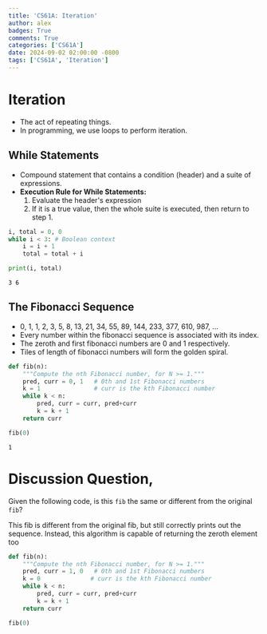 ```yaml
---
title: 'CS61A: Iteration'
author: alex
badges: True
comments: True
categories: ['CS61A']
date: 2024-09-02 02:00:00 -0800
tags: ['CS61A', 'Iteration']
---
```


# Iteration
- The act of repeating things.
- In programming, we use loops to perform iteration.

## While Statements
- Compound statement that contains a condition (header) and a suite of expressions.
- **Execution Rule for While Statements:**
    1) Evaluate the header's expression  
    2) If it is a true value, then the whole suite is executed, then return to step 1.  


```python
i, total = 0, 0
while i < 3: # Boolean context
    i = i + 1
    total = total + i

print(i, total)
```

    3 6


## The Fibonacci Sequence
- 0, 1, 1, 2, 3, 5, 8, 13, 21, 34, 55, 89, 144, 233, 377, 610, 987, ...
- Every number within the fibonacci sequence is associated with its index.
 - The zeroth and first fibonacci numbers are 0 and 1 respectively.
- Tiles of length of fibonacci numbers will form the golden spiral.



```python
def fib(n):
    """Compute the nth Fibonacci number, for N >= 1."""
    pred, curr = 0, 1   # 0th and 1st Fibonacci numbers
    k = 1               # curr is the kth Fibonacci number
    while k < n:
        pred, curr = curr, pred+curr
        k = k + 1
    return curr

fib(0)
```




    1



# Discussion Question,
Given the following code, is this `fib` the same or different from the original `fib`?

This fib is different from the original fib, but still correctly prints out the sequence. Instead, this algorithm is capable of returning the zeroth element too


```python
def fib(n):
    """Compute the nth Fibonacci number, for N >= 1."""
    pred, curr = 1, 0   # 0th and 1st Fibonacci numbers
    k = 0              # curr is the kth Fibonacci number
    while k < n:
        pred, curr = curr, pred+curr
        k = k + 1
    return curr

fib(0)
```
